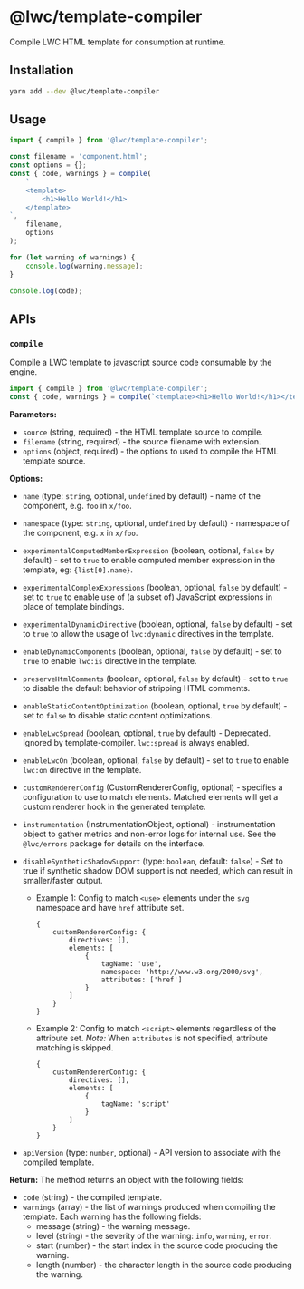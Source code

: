 # @lwc/template-compiler

Compile LWC HTML template for consumption at runtime.

## Installation

```sh
yarn add --dev @lwc/template-compiler
```

## Usage

```js
import { compile } from '@lwc/template-compiler';

const filename = 'component.html';
const options = {};
const { code, warnings } = compile(
    `
    <template>
        <h1>Hello World!</h1>
    </template>
`,
    filename,
    options
);

for (let warning of warnings) {
    console.log(warning.message);
}

console.log(code);
```

## APIs

### `compile`

Compile a LWC template to javascript source code consumable by the engine.

```js
import { compile } from '@lwc/template-compiler';
const { code, warnings } = compile(`<template><h1>Hello World!</h1></template>`, {});
```

**Parameters:**

- `source` (string, required) - the HTML template source to compile.
- `filename` (string, required) - the source filename with extension.
- `options` (object, required) - the options to used to compile the HTML template source.

**Options:**

- `name` (type: `string`, optional, `undefined` by default) - name of the component, e.g. `foo` in `x/foo`.
- `namespace` (type: `string`, optional, `undefined` by default) - namespace of the component, e.g. `x` in `x/foo`.
- `experimentalComputedMemberExpression` (boolean, optional, `false` by default) - set to `true` to enable computed member expression in the template, eg: `{list[0].name}`.
- `experimentalComplexExpressions` (boolean, optional, `false` by default) - set to `true` to enable use of (a subset of) JavaScript expressions in place of template bindings.
- `experimentalDynamicDirective` (boolean, optional, `false` by default) - set to `true` to allow the usage of `lwc:dynamic` directives in the template.
- `enableDynamicComponents` (boolean, optional, `false` by default) - set to `true` to enable `lwc:is` directive in the template.
- `preserveHtmlComments` (boolean, optional, `false` by default) - set to `true` to disable the default behavior of stripping HTML comments.
- `enableStaticContentOptimization` (boolean, optional, `true` by default) - set to `false` to disable static content optimizations.
- `enableLwcSpread` (boolean, optional, `true` by default) - Deprecated. Ignored by template-compiler. `lwc:spread` is always enabled.
- `enableLwcOn` (boolean, optional, `false` by default) - set to `true` to enable `lwc:on` directive in the template.
- `customRendererConfig` (CustomRendererConfig, optional) - specifies a configuration to use to match elements. Matched elements will get a custom renderer hook in the generated template.
- `instrumentation` (InstrumentationObject, optional) - instrumentation object to gather metrics and non-error logs for internal use. See the `@lwc/errors` package for details on the interface.
- `disableSyntheticShadowSupport` (type: `boolean`, default: `false`) - Set to true if synthetic shadow DOM support is not needed, which can result in smaller/faster output.
    - Example 1: Config to match `<use>` elements under the `svg` namespace and have `href` attribute set.

        ```
        {
            customRendererConfig: {
                directives: [],
                elements: [
                    {
                        tagName: 'use',
                        namespace: 'http://www.w3.org/2000/svg',
                        attributes: ['href']
                    }
                ]
            }
        }
        ```

    - Example 2: Config to match `<script>` elements regardless of the attribute set. _Note:_ When `attributes` is not specified, attribute matching is skipped.
        ```
        {
            customRendererConfig: {
                directives: [],
                elements: [
                    {
                        tagName: 'script'
                    }
                ]
            }
        }
        ```

- `apiVersion` (type: `number`, optional) - API version to associate with the compiled template.

**Return:**
The method returns an object with the following fields:

- `code` (string) - the compiled template.
- `warnings` (array) - the list of warnings produced when compiling the template. Each warning has the following fields:
    - message (string) - the warning message.
    - level (string) - the severity of the warning: `info`, `warning`, `error`.
    - start (number) - the start index in the source code producing the warning.
    - length (number) - the character length in the source code producing the warning.
